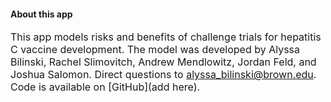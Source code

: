 #### About this app

<font size="3"> 

This app models risks and benefits of challenge trials for hepatitis C vaccine development. The model was developed by Alyssa Bilinski, Rachel Slimovitch, Andrew Mendlowitz, Jordan Feld, and Joshua Salomon. Direct questions to <alyssa_bilinski@brown.edu>. Code is available on [GitHub](add here). 

</font>